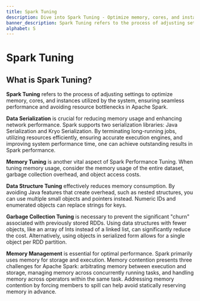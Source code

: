 ```yaml
---
title: Spark Tuning
description: Dive into Spark Tuning - Optimize memory, cores, and instances for seamless Apache Spark performance. Avoid bottlenecks with tailored settings.
banner_description: Spark Tuning refers to the process of adjusting settings to optimize memory, cores, and instances utilized by the system, ensuring seamless performance and avoiding resource bottlenecks in Apache Spark.
alphabet: S
---
```


# Spark Tuning

## What is Spark Tuning?

**Spark Tuning** refers to the process of adjusting settings to optimize memory, cores, and instances utilized by the system, ensuring seamless performance and avoiding resource bottlenecks in Apache Spark.

**Data Serialization** is crucial for reducing memory usage and enhancing network performance. Spark supports two serialization libraries: Java Serialization and Kryo Serialization. By terminating long-running jobs, utilizing resources efficiently, ensuring accurate execution engines, and improving system performance time, one can achieve outstanding results in Spark performance.

**Memory Tuning** is another vital aspect of Spark Performance Tuning. When tuning memory usage, consider the memory usage of the entire dataset, garbage collection overhead, and object access costs.

**Data Structure Tuning** effectively reduces memory consumption. By avoiding Java features that create overhead, such as nested structures, you can use multiple small objects and pointers instead. Numeric IDs and enumerated objects can replace strings for keys.

**Garbage Collection Tuning** is necessary to prevent the significant "churn" associated with previously stored RDDs. Using data structures with fewer objects, like an array of Ints instead of a linked list, can significantly reduce the cost. Alternatively, using objects in serialized form allows for a single object per RDD partition.

**Memory Management** is essential for optimal performance. Spark primarily uses memory for storage and execution. Memory contention presents three challenges for Apache Spark: arbitrating memory between execution and storage, managing memory across concurrently running tasks, and handling memory across operators within the same task. Addressing memory contention by forcing members to spill can help avoid statically reserving memory in advance.
